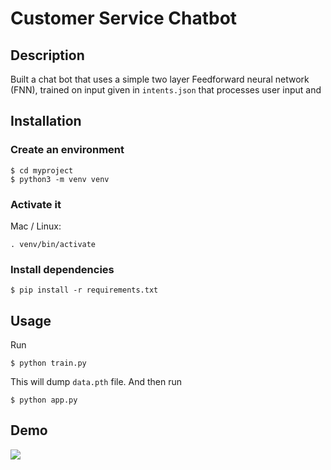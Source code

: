 # Customer Service Chatbot
## Description
Built a chat bot that uses a simple two layer Feedforward neural network (FNN), trained on input given in ```intents.json``` that processes user input and  

## Installation

### Create an environment
```console
$ cd myproject
$ python3 -m venv venv
```

### Activate it
Mac / Linux:
```console
. venv/bin/activate
```

### Install dependencies
```console
$ pip install -r requirements.txt
```
## Usage
Run
```console
$ python train.py
```
This will dump `data.pth` file. And then run
```console
$ python app.py
```
## Demo
[![](https://markdown-videos-api.jorgenkh.no/youtube/OJG8XA39aas)](https://youtu.be/OJG8XA39aas)


